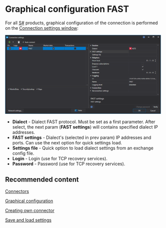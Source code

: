 # Graphical configuration FAST

For all [S\#](../../../../api.md) products, graphical configuration of the connection is performed on the [Connection settings window](../../../graphical_user_interface/connection_settings_window.md):

![API GUI Settings FAST](../../../../../images/api_gui_settings_fast.png)

- **Dialect** \- Dialect FAST protocol. Must be set as a first parameter. After select, the next param (**FAST settings**) will contains specified dialect IP addresses.
- **FAST settings** \- Dialect's (selected in prev param) IP addresses and ports. Can use the next option for quick settings load.
- **Settings file** \- Quick option to load dialect settings from an exchange config file.
- **Login** \- Login (use for TCP recovery services).
- **Password** \- Password (use for TCP recovery services).

## Recommended content

[Connectors](../../../connectors.md)

[Graphical configuration](../../graphical_configuration.md)

[Creating own connector](../../creating_own_connector.md)

[Save and load settings](../../save_and_load_settings.md)
